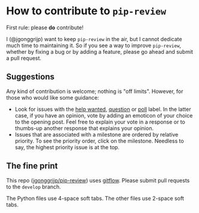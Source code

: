 # How to contribute to `pip-review`

First rule: please **do** contribute!

I (@jgonggrijp) want to keep `pip-review` in the air, but I cannot dedicate much time to maintaining it. So if you see a way to improve `pip-review`, whether by fixing a bug or by adding a feature, please go ahead and submit a pull request.

## Suggestions

Any kind of contribution is welcome; nothing is "off limits". However, for those who would like some guidance:

  - Look for issues with the [help wanted](https://github.com/jgonggrijp/pip-review/labels/help%20wanted), [question](https://github.com/jgonggrijp/pip-review/labels/question) or [poll](https://github.com/jgonggrijp/pip-review/labels/poll) label. In the latter case, if you have an opinion, vote by adding an emoticon of your choice to the opening post. Feel free to explain your vote in a response or to thumbs-up another response that explains your opinion.
  - Issues that are associated with a milestone are ordered by relative priority. To see the priority order, click on the milestone. Needless to say, the highest priority issue is at the top.

## The fine print

This repo ([jgonggrijp/pip-review](https://github.com/jgonggrijp/pip-review)) uses [gitflow](https://github.com/nvie/gitflow). Please submit pull requests to the `develop` branch.

The Python files use 4-space soft tabs. The other files use 2-space soft tabs.
